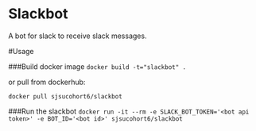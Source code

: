 Slackbot
========

A bot for slack to receive slack messages. 

#Usage

###Build docker image 
```docker build -t="slackbot" .```

or pull from dockerhub:

```docker pull sjsucohort6/slackbot```

###Run the slackbot
```docker run -it --rm -e SLACK_BOT_TOKEN='<bot api token>' -e BOT_ID='<bot id>' sjsucohort6/slackbot``` 
